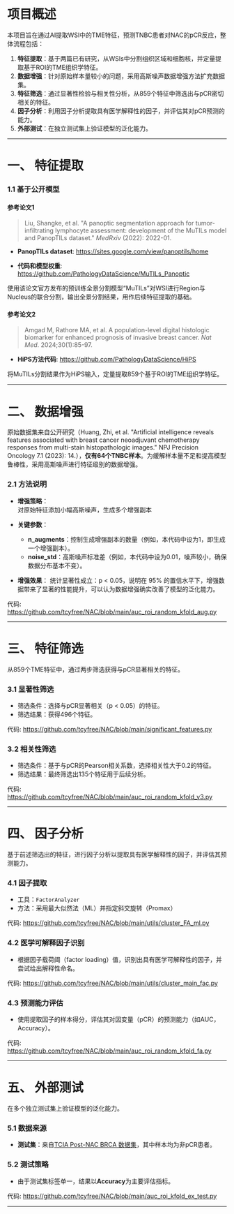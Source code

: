 # 项目概述

本项目旨在通过AI提取WSI中的TME特征，预测TNBC患者对NAC的pCR反应，整体流程包括：

1. **特征提取**：基于两篇已有研究，从WSIs中分割组织区域和细胞核，并定量提取基于ROI的TME组织学特征。
2. **数据增强**：针对原始样本量较小的问题，采用高斯噪声数据增强方法扩充数据集。
3. **特征筛选**：通过显著性检验与相关性分析，从859个特征中筛选出与pCR密切相关的特征。
4. **因子分析**：利用因子分析提取具有医学解释性的因子，并评估其对pCR预测的能力。
5. **外部测试**：在独立测试集上验证模型的泛化能力。

---

# 一、 特征提取

### 1.1 基于公开模型

#### 参考论文1  
> Liu, Shangke, et al. "A panoptic segmentation approach for tumor-infiltrating lymphocyte assessment: development of the MuTILs model and PanopTILs dataset." *MedRxiv* (2022): 2022-01.

- **PanopTILs dataset**: https://sites.google.com/view/panoptils/home

- **代码和模型权重**: https://github.com/PathologyDataScience/MuTILs_Panoptic

使用该论文官方发布的预训练全景分割模型“MuTILs”对WSI进行Region与Nucleus的联合分割，输出全景分割结果，用作后续特征提取的基础。

#### 参考论文2  
> Amgad M, Rathore MA, et al. A population-level digital histologic biomarker for enhanced prognosis of invasive breast cancer. *Nat Med*. 2024;30(1):85-97.

- **HiPS方法代码**: https://github.com/PathologyDataScience/HiPS

将MuTILs分割结果作为HiPS输入，定量提取859个基于ROI的TME组织学特征。

---

# 二、 数据增强

原始数据集来自公开研究（Huang, Zhi, et al. "Artificial intelligence reveals features associated with breast cancer neoadjuvant chemotherapy responses from multi-stain histopathologic images." NPJ Precision Oncology 7.1 (2023): 14.），**仅有64个TNBC样本**。为缓解样本量不足和提高模型鲁棒性，采用高斯噪声进行特征级别的数据增强。

### 2.1 方法说明

- **增强策略**：  
  对原始特征添加小幅高斯噪声，生成多个增强副本
  
- **关键参数**：
  - **n_augments**：控制生成增强副本的数量（例如，本代码中设为1，即生成一个增强副本）。
  - **noise_std**：高斯噪声标准差（例如，本代码中设为0.01，噪声较小，确保数据分布基本不变）。

- **增强效果**：
  统计显著性成立：p < 0.05，说明在 95% 的置信水平下，增强数据带来了显著的性能提升，可以认为数据增强确实改善了模型的泛化能力。

代码: https://github.com/tcyfree/NAC/blob/main/auc_roi_random_kfold_aug.py

---

# 三、 特征筛选

从859个TME特征中，通过两步筛选获得与pCR显著相关的特征。

### 3.1 显著性筛选

- 筛选条件：选择与pCR显著相关（p < 0.05）的特征。
- 筛选结果：获得496个特征。

代码: https://github.com/tcyfree/NAC/blob/main/significant_features.py

### 3.2 相关性筛选

- 筛选条件：基于与pCR的Pearson相关系数，选择相关性大于0.2的特征。
- 筛选结果：最终筛选出135个特征用于后续分析。

代码: https://github.com/tcyfree/NAC/blob/main/auc_roi_random_kfold_v3.py

---

# 四、 因子分析

基于前述筛选出的特征，进行因子分析以提取具有医学解释性的因子，并评估其预测能力。

### 4.1 因子提取

- 工具：`FactorAnalyzer`
- 方法：采用最大似然法（ML）并指定斜交旋转（Promax）

代码: https://github.com/tcyfree/NAC/blob/main/utils/cluster_FA_ml.py

### 4.2 医学可解释因子识别

- 根据因子载荷阈（factor loading）值，识别出具有医学可解释性的因子，并尝试给出解释性命名。

代码: https://github.com/tcyfree/NAC/blob/main/utils/cluster_main_fac.py

### 4.3 预测能力评估

- 使用提取因子的样本得分，评估其对因变量（pCR）的预测能力（如AUC，Accuracy）。

代码: https://github.com/tcyfree/NAC/blob/main/auc_roi_random_kfold_fa.py

---

# 五、 外部测试

在多个独立测试集上验证模型的泛化能力。

### 5.1 数据来源

- **测试集**：来自[TCIA Post-NAC BRCA 数据集](https://www.cancerimagingarchive.net/collection/post-nat-brca)，其中样本均为非pCR患者。

### 5.2 测试策略

- 由于测试集标签单一，结果以**Accuracy**为主要评估指标。

代码: https://github.com/tcyfree/NAC/blob/main/auc_roi_kfold_ex_test.py

---
